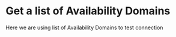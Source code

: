 # Get a list of Availability Domains
Here we are using list of Availability Domains to test connection
